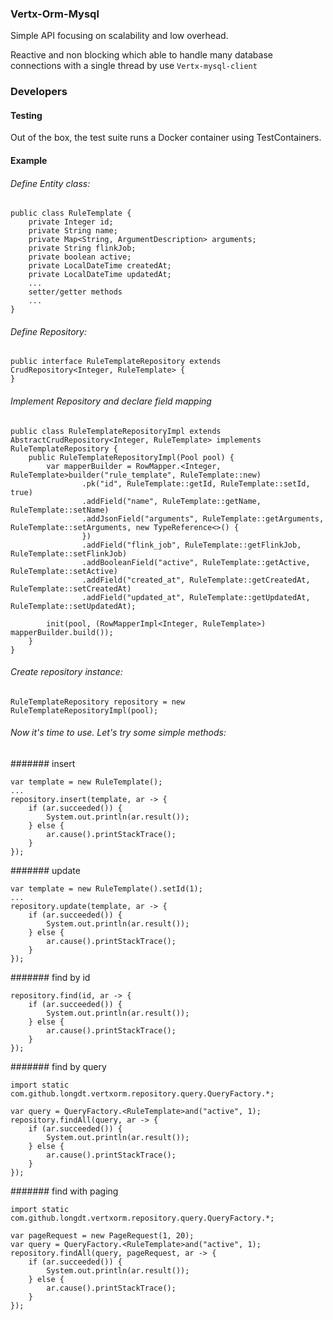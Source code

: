 ### Vertx-Orm-Mysql
Simple API focusing on scalability and low overhead.

Reactive and non blocking which able to handle many database connections with a single thread by use `Vertx-mysql-client`
### Developers
#### Testing
Out of the box, the test suite runs a Docker container using TestContainers.
#### Example
###### Define Entity class:

```
public class RuleTemplate {
    private Integer id;
    private String name;
    private Map<String, ArgumentDescription> arguments;
    private String flinkJob;
    private boolean active;
    private LocalDateTime createdAt;
    private LocalDateTime updatedAt;
    ...
    setter/getter methods
    ...
}
```
###### Define Repository:
```
public interface RuleTemplateRepository extends CrudRepository<Integer, RuleTemplate> {
}
```
###### Implement Repository and declare field mapping
```
public class RuleTemplateRepositoryImpl extends AbstractCrudRepository<Integer, RuleTemplate> implements RuleTemplateRepository {
    public RuleTemplateRepositoryImpl(Pool pool) {
        var mapperBuilder = RowMapper.<Integer, RuleTemplate>builder("rule_template", RuleTemplate::new)
                .pk("id", RuleTemplate::getId, RuleTemplate::setId, true)
                .addField("name", RuleTemplate::getName, RuleTemplate::setName)
                .addJsonField("arguments", RuleTemplate::getArguments, RuleTemplate::setArguments, new TypeReference<>() {
                })
                .addField("flink_job", RuleTemplate::getFlinkJob, RuleTemplate::setFlinkJob)
                .addBooleanField("active", RuleTemplate::getActive, RuleTemplate::setActive)
                .addField("created_at", RuleTemplate::getCreatedAt, RuleTemplate::setCreatedAt)
                .addField("updated_at", RuleTemplate::getUpdatedAt, RuleTemplate::setUpdatedAt);

        init(pool, (RowMapperImpl<Integer, RuleTemplate>) mapperBuilder.build());
    }
}
```
###### Create repository instance:
```
RuleTemplateRepository repository = new RuleTemplateRepositoryImpl(pool);
```
###### Now it's time to use. Let's try some simple methods:
####### insert
```
var template = new RuleTemplate();
...
repository.insert(template, ar -> {
    if (ar.succeeded()) {
        System.out.println(ar.result());
    } else {
        ar.cause().printStackTrace();
    }
});
```
####### update
```
var template = new RuleTemplate().setId(1);
...
repository.update(template, ar -> {
    if (ar.succeeded()) {
        System.out.println(ar.result());
    } else {
        ar.cause().printStackTrace();
    }
});
```
####### find by id
```
repository.find(id, ar -> {
    if (ar.succeeded()) {
        System.out.println(ar.result());
    } else {
        ar.cause().printStackTrace();
    }
});
```
####### find by query
```
import static com.github.longdt.vertxorm.repository.query.QueryFactory.*;

var query = QueryFactory.<RuleTemplate>and("active", 1);
repository.findAll(query, ar -> {
    if (ar.succeeded()) {
        System.out.println(ar.result());
    } else {
        ar.cause().printStackTrace();
    }
});
```
####### find with paging
```
import static com.github.longdt.vertxorm.repository.query.QueryFactory.*;

var pageRequest = new PageRequest(1, 20);
var query = QueryFactory.<RuleTemplate>and("active", 1);
repository.findAll(query, pageRequest, ar -> {
    if (ar.succeeded()) {
        System.out.println(ar.result());
    } else {
        ar.cause().printStackTrace();
    }
});
```